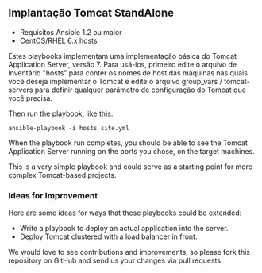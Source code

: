 ## Implantação Tomcat StandAlone

- Requisitos Ansible 1.2 ou maior
- CentOS/RHEL 6.x hosts

Estes playbooks implementam uma implementação básica do Tomcat Application Server, versão 7. 
Para usá-los, primeiro edite o arquivo de inventário "hosts" para conter os nomes de host das máquinas nas quais você deseja implementar o Tomcat 
e edite o arquivo group_vars / tomcat-servers 
para definir qualquer parâmetro de configuração do Tomcat que você precisa.

Then run the playbook, like this:

	ansible-playbook -i hosts site.yml

When the playbook run completes, you should be able to see the Tomcat
Application Server running on the ports you chose, on the target machines.

This is a very simple playbook and could serve as a starting point for more
complex Tomcat-based projects. 

### Ideas for Improvement

Here are some ideas for ways that these playbooks could be extended:

- Write a playbook to deploy an actual application into the server.
- Deploy Tomcat clustered with a load balancer in front.

We would love to see contributions and improvements, so please fork this
repository on GitHub and send us your changes via pull requests.
